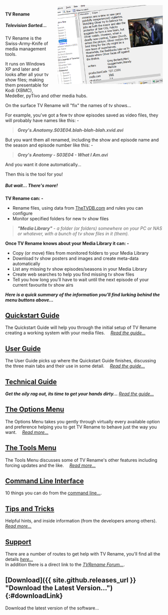 <!-- Define the class="fade" slide show -->
<style>
	.fade { position: relative; height: 252px; width: 336px; float: right; margin: 0 0 20px 20px; }
	.fade > * { position: absolute; left: 0; top: 0; display: block; }
</style>

<script>
	$(function(){
		$('.fade > :gt(0)').hide();
		setInterval(function(){
			$('.fade > :first-child').fadeOut(3000).next().fadeIn(3000).end().appendTo('.fade');
		}, 9000);
	});
</script>
<!-- End slide show definition -->

<div class="fade">
	<img src="images/slides/001.png">
	<img src="images/slides/002.png">
	<img src="images/slides/003.png">
	<img src="images/slides/004.png">
	<img src="images/slides/005.png">
	<img src="images/slides/006.png">
	<img src="images/slides/007.png">
	<img src="images/slides/008.png">
	<img src="images/slides/009.png">
	<img src="images/slides/010.png">
	<img src="images/slides/011.png">
	<img src="images/slides/012.png">
	<img src="images/slides/013.png">
	<img src="images/slides/014.png">
	<img src="images/slides/015.png">
	<img src="images/slides/016.png">
	<img src="images/slides/017.png">
</div>

#### TV&nbsp;Rename
##### Television Sorted...

TV Rename is the Swiss-Army-Knife of media management tools.

It runs on Windows XP and later and looks after all your tv show files; making them presentable for Kodi (XBMC), Mede8er, pyTivo and other media hubs.

On the surface TV Rename will "fix" the names of tv shows...

For example, you've got a few tv show episodes saved as video files, they will probably have names like this: -

> _**Grey's.Anatomy.S03E04.blah-blah-blah.xvid.avi**_

But you want them all renamed, including the show and episode name and the season and episode number like this: -

> _**Grey's Anatomy - S03E04 - What I Am.avi**_

And you want it done automatically...

Then this is the tool for you!

##### But wait... There's more!
**TV Rename can: -**
* Rename files, using data from [TheTVDB.com](http://thetvdb.com "Visit TheTVDB.com") and rules you can configure
* Monitor specified folders for new tv show files

> _**"Media Library"**_ - *a folder (or folders) somewhere on your PC or NAS or whatever, with a bunch of tv show files in it (them).*

**Once TV Rename knows about your Media Library it can: -**
* Copy (or move) files from monitored folders to your Media Library
* Download tv show posters and images and create meta-data automatically
* List any missing tv show episodes/seasons in your Media Library
* Create web searches to help you find missing tv show files
* Tell you how long you'll have to wait until the next episode of your current favourite tv show airs

_**Here is a quick summary of the information you'll find lurking behind the menu buttons above...**_

## [Quickstart Guide](quickstart "Read The Quickstart Guide")
The Quickstart Guide will help you through the initial setup of TV Rename creating a working system with your media files.&emsp; *[Read the guide...](quickstart "Read The Quickstart Guide")*

## [User Guide](userguide "Read The User Guide")
The User Guide picks up where the Quickstart Guide finishes, discussing the three main tabs and their use in some detail.&emsp; *[Read the guide...](userguide "Read The User Guide")*

## [Technical Guide](technical "Read the Technical Guide")
_**Get the oily rag out, its time to get your hands dirty...**_ *[Read the guide...](technical "Read the guide")*

## [The Options Menu](options "Read about Options and Preferences")
The Options Menu takes you gently through virtually every available option and preference helping you to get TV Rename to behave just the way you want.&emsp; *[Read more...](options "TV Rename's Options and Preferences")* 

## [The Tools Menu](tools "Read about TV Rename's Tools")
The Tools Menu discusses some of TV Rename's other features including forcing updates and the like.&emsp; *[Read more...](tools "TV Rename's Tools")* 

## [Command Line Interface](cmd-line "Read about using the CLI")
10 things you can do from the [command line...](cmd-line "Read about using the CLI").

## [Tips and Tricks](tips-tricks "Read Tips 'n' Tricks")
Helpful hints, and inside information (from the developers among others).&emsp; *[Read more...](tips-tricks "Read Tips and Tricks")*

## [Support](support "Read the Support Page")
There are a number of routes to get help with TV Rename, you'll find all the details *[here...](support " Read the Support Page")*<br />
In addition there is a direct link to the *[TVRename Forum...](https://groups.google.com/forum/#!forum/tvrename "Visit the TV Rename Forum")*.

## [Download]({{ site.github.releases_url }} "Download the Latest Version..."){:#downloadLink} 
Download the latest version of the software...

<script>
	$(function() {
		$.get('https://api.github.com/repos/TV-Rename/tvrename/releases/latest', function(data) {
			$('#downloadLink').attr('href', data.assets[0].browser_download_url);
		});
	});
</script>
